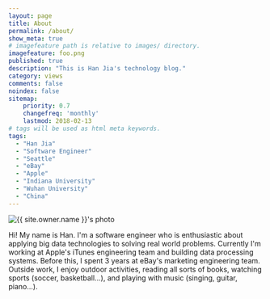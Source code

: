 ```yaml
---
layout: page
title: About
permalink: /about/
show_meta: true
# imagefeature path is relative to images/ directory.
imagefeature: foo.png
published: true
description: "This is Han Jia's technology blog."
category: views
comments: false
noindex: false
sitemap:
    priority: 0.7
    changefreq: 'monthly'
    lastmod: 2018-02-13
# tags will be used as html meta keywords.
tags:
  - "Han Jia"
  - "Software Engineer"
  - "Seattle"
  - "eBay"
  - "Apple"
  - "Indiana University"
  - "Wuhan University"
  - "China"
---
```


<div class="post-author text-center">
            <img src="{{ site.urlimg }}{{ site.owner.avatar }}" alt="{{ site.owner.name }}'s photo" itemprop="image" class="post-avatar img-circle img-responsive"/>
<span class="social-icons" style="padding-top: 10px; padding-bottom: 1px;">
<a href="{{ site.url }}/cv" title="Curriculum Vitae" class="social-icons"><i class="iconm iconm-profile" style="vertical-align: top;"></i></a>
<a href="{{ site.url }}/about/publications/" class="social-icons" title="Publications"><i class="iconm iconm-file-pdf"></i></a>
<a href="{{ site.owner.linkedin }}" class="social-icons" title="LinkedIn profile"><i class="iconm iconm-linkedin2"></i></a>
</span>
</div>

Hi! My name is Han. I'm a software engineer who is enthusiastic about applying big data technologies to solving real world problems. Currently I'm working at Apple's iTunes engineering team and building data processing systems. Before this, I spent 3 years at eBay's marketing engineering team. Outside work, I enjoy outdoor activities, reading all sorts of books, watching sports (soccer, basketball...), and playing with music (singing, guitar, piano...).
